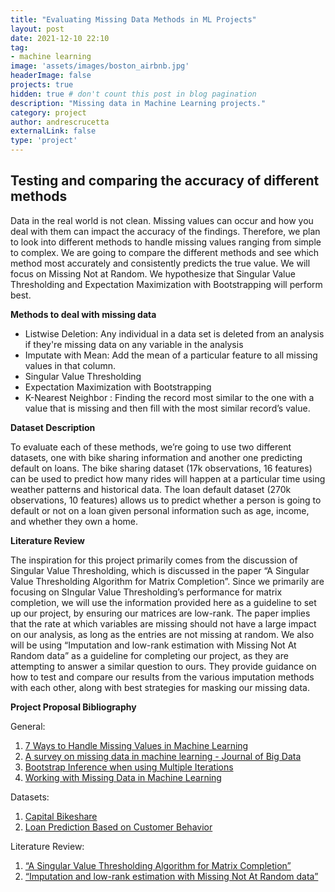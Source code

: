 ```yaml
---
title: "Evaluating Missing Data Methods in ML Projects"
layout: post
date: 2021-12-10 22:10
tag: 
- machine learning
image: 'assets/images/boston_airbnb.jpg'
headerImage: false
projects: true
hidden: true # don't count this post in blog pagination
description: "Missing data in Machine Learning projects."
category: project
author: andrescrucetta
externalLink: false
type: 'project'
---
```

## Testing and comparing the accuracy of different methods

Data in the real world is not clean. Missing values can occur and how you deal with them can impact the accuracy of the findings. Therefore, we plan to look into different methods to handle missing values ranging from simple to complex. We are going to compare the different methods and see which method most accurately and consistently predicts the true value. We will focus on Missing Not at Random. We hypothesize that Singular Value Thresholding and Expectation Maximization with Bootstrapping will perform best.

**Methods to deal with missing data**



* Listwise Deletion: Any individual in a data set is deleted from an analysis if they're missing data on any variable in the analysis
* Imputate with Mean: Add the mean of a particular feature to all missing values in that column.
* Singular Value Thresholding
* Expectation Maximization with Bootstrapping
* K-Nearest Neighbor : Finding the record most similar to the one with a value that is missing and then fill with the most similar record’s value. 

**Dataset Description**

To evaluate each of these methods, we’re going to use two different datasets, one with bike sharing information and another one predicting default on loans. The bike sharing dataset (17k observations, 16 features) can be used to predict how many rides will happen at a particular time using weather patterns and historical data. The loan default dataset (270k observations, 10 features) allows us to predict whether a person is going to default or not on a loan given personal information such as age, income, and whether they own a home.

**Literature Review**

The inspiration for this project primarily comes from the discussion of Singular Value Thresholding, which is discussed in the paper “A Singular Value Thresholding Algorithm for Matrix Completion”. Since we primarily are focusing on SIngular Value Thresholding’s performance for matrix completion, we will use the information provided here as a guideline to set up our project, by ensuring our matrices are low-rank. The paper implies that the rate at which variables are missing should not have a large	 impact on our analysis, as long as the entries are not missing at random. We also will be using “Imputation and low-rank estimation with Missing Not At Random data” as a guideline for completing our project, as they are attempting to answer a similar question to ours. They provide guidance on how to test and compare our results from the various imputation methods with each other, along with best strategies for masking our missing data.



**Project Proposal Bibliography**

General:



1. [7 Ways to Handle Missing Values in Machine Learning](https://towardsdatascience.com/7-ways-to-handle-missing-values-in-machine-learning-1a6326adf79e) 
2. [A survey on missing data in machine learning - Journal of Big Data](https://journalofbigdata.springeropen.com/articles/10.1186/s40537-021-00516-9) 
3. [Bootstrap Inference when using Multiple Iterations](https://arxiv.org/pdf/1602.07933.pdf)
4. [Working with Missing Data in Machine Learning](https://towardsdatascience.com/working-with-missing-data-in-machine-learning-9c0a430df4ce)

Datasets:



1. [Capital Bikeshare](https://archive.ics.uci.edu/ml/datasets/bike+sharing+dataset) 
2. [Loan Prediction Based on Customer Behavior](https://www.kaggle.com/subhamjain/loan-prediction-based-on-customer-behavior) 

Literature Review:



1. [ “A Singular Value Thresholding Algorithm for Matrix Completion”](https://arxiv.org/pdf/0810.3286.pdf)
2. [“Imputation and low-rank estimation with Missing Not At Random data”](https://arxiv.org/pdf/1812.11409.pdf)
